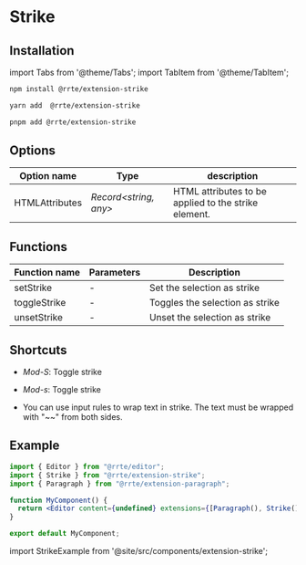 # Strike

## Installation

import Tabs from '@theme/Tabs';
import TabItem from '@theme/TabItem';

<Tabs>
  <TabItem value="npm" label="npm" default>

```bash
npm install @rrte/extension-strike
```

  </TabItem>
  <TabItem value="yarn" label="yarn">

```bash
yarn add  @rrte/extension-strike
```

  </TabItem>
  <TabItem value="pnpm" label="pnpm">

```bash
pnpm add @rrte/extension-strike
```

  </TabItem>
</Tabs>

## Options

| Option name    | Type                  | description                                          |
| -------------- | --------------------- | ---------------------------------------------------- |
| HTMLAttributes | _Record<string, any>_ | HTML attributes to be applied to the strike element. |

## Functions

| Function name | Parameters | Description                     |
| ------------- | ---------- | ------------------------------- |
| setStrike     | -          | Set the selection as strike     |
| toggleStrike  | -          | Toggles the selection as strike |
| unsetStrike   | -          | Unset the selection as strike   |

## Shortcuts

- _Mod-S_: Toggle strike

- _Mod-s_: Toggle strike

- You can use input rules to wrap text in strike. The text must be wrapped with "~~" from both sides.

## Example

```jsx
import { Editor } from "@rrte/editor";
import { Strike } from "@rrte/extension-strike";
import { Paragraph } from "@rrte/extension-paragraph";

function MyComponent() {
  return <Editor content={undefined} extensions={[Paragraph(), Strike()]} />;
}

export default MyComponent;
```

import StrikeExample from '@site/src/components/extension-strike';

<StrikeExample />
